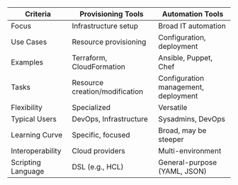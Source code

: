 | Criteria             | Provisioning Tools      | Automation Tools          |
|----------------------|-------------------------|---------------------------|
| Focus                | Infrastructure setup    | Broad IT automation       |
| Use Cases            | Resource provisioning   | Configuration, deployment |
| Examples             | Terraform, CloudFormation| Ansible, Puppet, Chef      |
| Tasks                | Resource creation/modification | Configuration management, deployment |
| Flexibility          | Specialized             | Versatile                 |
| Typical Users        | DevOps, Infrastructure   | Sysadmins, DevOps         |
| Learning Curve       | Specific, focused       | Broad, may be steeper     |
| Interoperability     | Cloud providers         | Multi-environment         |
| Scripting Language   | DSL (e.g., HCL)         | General-purpose (YAML, JSON) |
